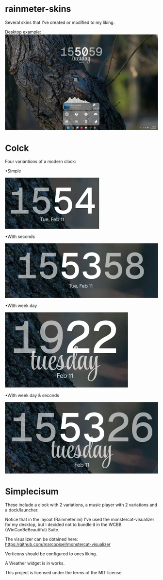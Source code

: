 # rainmeter-skins
Several skins that I've created or modified to my liking.

Desktop example:
![desktop](images/desktop.png)

# Colck
Four variantions of a modern clock:

•Simple

![colck_simple](images/colck_simple.png)

•With seconds

![colck_secs](images/colck_secs.png)

•With week day

![colck_week](images/colck_week.png)

•With week day & seconds

![colck_secs_week](images/colck_secs_week.png)

# Simplecisum
These include a clock with 2 variations, a music player with 2 variations and a dock/launcher.

Notice that in the layout (Rainmeter.ini) I've used the monstercat-visualizer for my desktop, but I decided not to bundle it in the WCBB (WinCanBeBeautiful) Suite.

The visualizer can be obtained here: https://github.com/marcopixel/monstercat-visualizer

Verticons should be configured to ones liking.

A Weather widget is in works.

This project is licensed under the terms of the MIT license.
